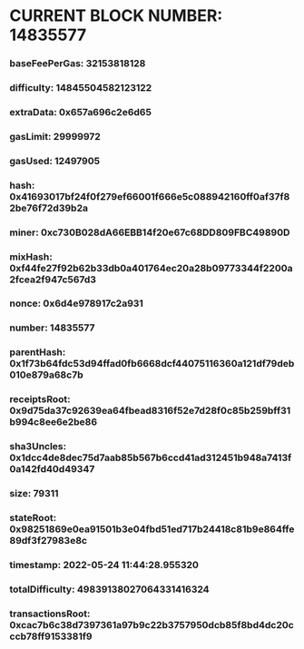 # CURRENT BLOCK NUMBER: 14835577

### baseFeePerGas: 32153818128
### difficulty: 14845504582123122
### extraData: 0x657a696c2e6d65
### gasLimit: 29999972
### gasUsed: 12497905
### hash: 0x41693017bf24f0f279ef66001f666e5c088942160ff0af37f82be76f72d39b2a
### miner: 0xc730B028dA66EBB14f20e67c68DD809FBC49890D
### mixHash: 0xf44fe27f92b62b33db0a401764ec20a28b09773344f2200a2fcea2f947c567d3
### nonce: 0x6d4e978917c2a931
### number: 14835577
### parentHash: 0x1f73b64fdc53d94ffad0fb6668dcf44075116360a121df79deb010e879a68c7b
### receiptsRoot: 0x9d75da37c92639ea64fbead8316f52e7d28f0c85b259bff31b994c8ee6e2be86
### sha3Uncles: 0x1dcc4de8dec75d7aab85b567b6ccd41ad312451b948a7413f0a142fd40d49347
### size: 79311
### stateRoot: 0x98251869e0ea91501b3e04fbd51ed717b24418c81b9e864ffe89df3f27983e8c
### timestamp: 2022-05-24 11:44:28.955320
### totalDifficulty: 49839138027064331416324
### transactionsRoot: 0xcac7b6c38d7397361a97b9c22b3757950dcb85f8bd4dc20cccb78ff9153381f9
